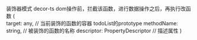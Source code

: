 装饰器模式 decor-ts
    dom操作前，拦截该函数，进行数据操作之后，再执行改函数
        (   
            target: any, // 当前装饰的函数的容器   todoList的prototype
            methodName: string, // 被装饰的函数的名称
            descriptor: PropertyDescriptor // 描述属性
        )
